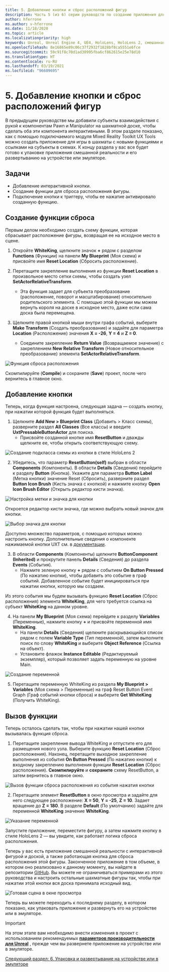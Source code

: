 ```yaml
---
title: 5. Добавление кнопки и сброс расположений фигур
description: Часть 5 (из 6) серии руководств по созданию приложения для игры в шахматы с помощью Unreal Engine 4 и подключаемого модуля Mixed Reality Toolkit UX Tools
author: hferrone
ms.author: v-hferrone
ms.date: 11/18/2020
ms.topic: article
ms.localizationpriority: high
keywords: Unreal, Unreal Engine 4, UE4, HoloLens, HoloLens 2, смешанная реальность, учебник, начало работы, MRTK, UXT, UX Tools, документация, гарнитура смешанной реальности, гарнитура Windows Mixed Reality, гарнитура виртуальной реальности
ms.openlocfilehash: 8e16865e89c06c37f2932f1828bf8ca5551e6fce
ms.sourcegitcommit: 59c91f8c70d1ad30995fba6cf862615e25e78d10
ms.translationtype: HT
ms.contentlocale: ru-RU
ms.lasthandoff: 03/19/2021
ms.locfileid: "96609695"
---
```

# <a name="5-adding-a-button--resetting-piece-locations"></a>5. Добавление кнопки и сброс расположений фигур

В предыдущем руководстве мы добавили субъекты взаимодействия с рукой к компонентам Pawn и Manipulator на шахматной доске, чтобы сделать оба эти компонента интерактивными. В этом разделе показано, как с помощью подключаемого модуля Mixed Reality Toolkit UX Tools можно создать приложение для игры в шахматы с новыми функциями и ссылками на субъекты в схемах. К концу раздела у вас все будет готово к упаковке приложения смешанной реальности и его развертыванию на устройстве или эмуляторе.

## <a name="objectives"></a>Задачи

* Добавление интерактивной кнопки.
* Создание функции для сброса расположения фигуры.
* Подключение кнопки к триггеру, чтобы ее нажатие активировало созданную функцию.

## <a name="creating-a-reset-function"></a>Создание функции сброса

Первым делом необходимо создать схему функции, которая сбрасывает расположение фигуры, возвращая ее на исходное место в сцене.

1.  Откройте **WhiteKing**, щелкните значок **+** рядом с разделом **Functions** (Функции) на панели **My Blueprint** (Моя схема) и присвойте имя **Reset Location** (Сбросить расположение).

2.  Перетащите закрепление выполнения из функции **Reset Location** в произвольное место сетки схемы, чтобы создать узел **SetActorRelativeTransform**.
    * Эта функция задает для субъекта преобразование (расположение, поворот и масштабирование) относительно родительского элемента. С помощью этой функции мы можем вернуть короля на доске в исходное место, даже если сама доска была перемещена.

3. Щелкните правой кнопкой мыши внутри графа событий, выберите **Make Transform** (Создать преобразование) и задайте для параметра **Location** (Расположение) значения **X = -26**, **Y = 4** и **Z = 0**.
    * Соедините закрепление **Return Value** (Возвращаемое значение) с закреплением **New Relative Transform** (Новое относительное преобразование) элемента **SetActorRelativeTransform**.

![Функция сброса расположения](images/unreal-uxt/5-function.PNG)

Скомпилируйте (**Compile**) и сохраните (**Save**) проект, после чего вернитесь в главное окно.


## <a name="adding-a-button"></a>Добавление кнопки

Теперь, когда функция настроена, следующая задача — создать кнопку, при нажатии которой функция будет выполняться.

1.  Щелкните **Add New > Blueprint Class** (Добавить > Класс схемы), разверните раздел **All Classes** (Все классы) и введите **UxtPressableButtonActor** для поиска.
    * Присвойте созданной кнопке имя **ResetButton** и дважды щелкните ее, чтобы открыть соответствующую схему.

![Создание подкласса схемы из кнопки в стиле HoloLens 2](images/unreal-uxt/5-subclass.PNG)

2. Убедитесь, что параметр **ResetButton(self)** выбран в области **Components** (Компоненты). В области **Details** (Сведения) перейдите к разделу **Button** (Кнопка). Укажите для параметра **Button Label** (Метка кнопки) значение Reset (Сбросить), разверните раздел **Button Icon Brush** (Кисть значка с кнопкой) и нажмите кнопку **Open Icon Brush Editor** (Открыть редактор кисти значка).

![Настройка метки и значка для кнопки](images/unreal-uxt/5-buttonconfig.PNG)

Откроется редактор кисти значка, где можно выбрать новый значок для кнопки.

![Выбор значка для кнопки](images/unreal-uxt/5-iconbrusheditor.PNG)

Доступно множество параметров, с помощью которых можно настроить кнопку. Дополнительные сведения о компоненте нажимаемой кнопки UXT см. в [документации](https://microsoft.github.io/MixedReality-UXTools-Unreal/Docs/PressableButton.html).

3. В области **Components** (Компоненты) щелкните **ButtonComponent (Inherited)** и прокрутите панель **Details** (Сведения) до раздела **Events** (События).
    * Нажмите зеленую кнопку **+** рядом с событием **On Button Pressed** (По нажатию кнопки), чтобы добавить это событие в граф событий. Добавленное событие будет инициироваться при нажатии кнопки, которую мы создаем.

Из этого события мы будем вызывать функцию **Reset Location** (Сброс расположения) элемента **WhiteKing**, для чего требуется ссылка на субъект **WhiteKing** на данном уровне.

4.  На панели **My Blueprint** (Моя схема) перейдите к разделу **Variables** (Переменные), нажмите кнопку **+** и присвойте переменной имя **WhiteKing**.
    * На панели **Details** (Сведения) щелкните раскрывающийся список рядом с полем **Variable Type** (Тип переменной), затем выполните поиск по слову **WhiteKing** и выберите **Object Reference** (Ссылка на объект).
    * Установите флажок **Instance Editable** (Редактируемый экземпляр), который позволяет задать переменную на уровне Main.

![Создание переменной](images/unreal-uxt/5-var.PNG)

5.  Перетащите переменную WhiteKing из раздела **My Blueprint > Variables** (Моя схема > Переменные) на граф Reset Button Event Graph (Граф событий кнопки сброса) и выберите **Get WhiteKing** (Получить WhiteKing).

## <a name="firing-the-function"></a>Вызов функции

Теперь осталось сделать так, чтобы при нажатии нашей кнопки вызывалась функция сброса.

1.  Перетащите закрепление вывода WhiteKing и отпустите его для размещения нового узла. Выберите функцию **Reset Location** (Сброс расположения). Наконец, перетащите выходное закрепление выполнения из события **On Button Pressed** (По нажатию кнопки) к входному закреплению выполнения функции **Reset Location** (Сброс расположения). **Скомпилируйте** и **сохраните** схему ResetButton, а затем вернитесь в главное окно.

![Вызов функции сброса расположения из события нажатия кнопки](images/unreal-uxt/5-callresetloc.PNG)

2.  Перетащите элемент **ResetButton** в окно просмотра и задайте для него следующее расположение: **X = 50**, **Y = -25**, **Z = 10**. Задает вращение до **Z = 180**. В разделе **Default** (По умолчанию) задайте для переменной **WhiteKing** значение **WhiteKing**.

![Указание переменной](images/unreal-uxt/5-buttonlevel.PNG)

Запустите приложение, переместите фигуру, а затем нажмите кнопку в стиле HoloLens 2 — вы увидите, как работает логика сброса расположения.

Теперь у вас есть приложение смешанной реальности с интерактивной фигурой и доской, а также работающая кнопка для сброса расположения этой фигуры. Законченное приложение в том объеме, в котором оно реализовано к данному моменту, вы найдете в репозитории [GitHub](https://github.com/microsoft/MixedReality-Unreal-Samples/tree/master/ChessApp). Вы можете не ограничиваться примерами из этого руководства и настроить остальные шахматные фигуры так, чтобы при нажатии этой кнопки вся доска принимала исходный вид.

![Готовая сцена в окне просмотра](images/unreal-uxt/5-endscene.PNG)

Теперь вы можете переходить к последнему разделу, в котором показано, как упаковать приложение и развернуть его на устройстве или в эмуляторе.

> [!IMPORTANT]
> На этом этапе вам необходимо внести изменения в проект с использованием рекомендуемых **[параметров производительности для Unreal](../performance-recommendations-for-unreal.md)** , прежде чем вы развернете приложение на устройстве или в эмуляторе.

[Следующий раздел: 6. Упаковка и развертывание на устройстве или в эмуляторе](unreal-uxt-ch6.md)
